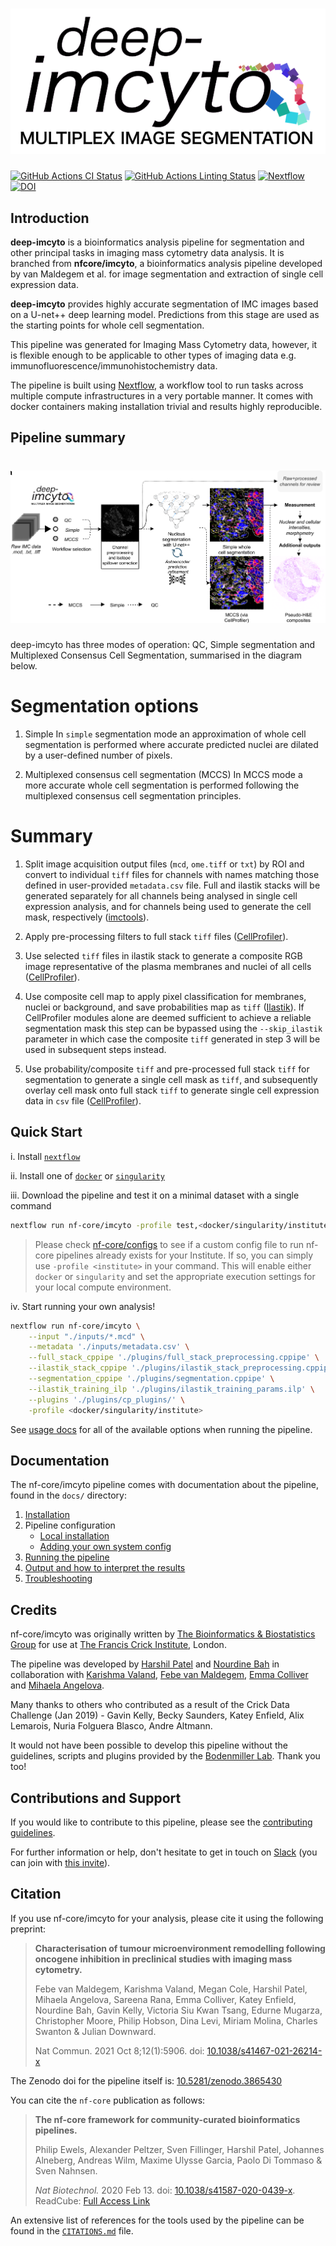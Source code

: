 # ![deep-imcyto](docs/images/deepimcyto.png)

[![GitHub Actions CI Status](https://github.com/nf-core/imcyto/workflows/nf-core%20CI/badge.svg)](https://github.com/nf-core/imcyto/actions)
[![GitHub Actions Linting Status](https://github.com/nf-core/imcyto/workflows/nf-core%20linting/badge.svg)](https://github.com/nf-core/imcyto/actions)
[![Nextflow](https://img.shields.io/badge/nextflow-%E2%89%A519.10.0-brightgreen.svg)](https://www.nextflow.io/)
[![DOI](https://zenodo.org/badge/DOI/10.5281/zenodo.3865430.svg)](https://doi.org/10.5281/zenodo.3865430)

## Introduction

**deep-imcyto** is a bioinformatics analysis pipeline for segmentation and other principal tasks in imaging mass cytometry data analysis. It is branched from **nfcore/imcyto**, a bioinformatics analysis pipeline developed by van Maldegem et al. for image segmentation and extraction of single cell expression data. 

**deep-imcyto** provides highly accurate segmentation of IMC images based on a U-net++ deep learning model. Predictions from this stage are used as the starting points for whole cell segmentation.

This pipeline was generated for Imaging Mass Cytometry data, however, it is flexible enough to be applicable to other types of imaging data e.g. immunofluorescence/immunohistochemistry data.

The pipeline is built using [Nextflow](https://www.nextflow.io), a workflow tool to run tasks across multiple compute infrastructures in a very portable manner. It comes with docker containers making installation trivial and results highly reproducible.

## Pipeline summary

# ![deep-imcyto](docs/images/deep_imcyto_overview.png)

deep-imcyto has three modes of operation: QC, Simple segmentation and Multiplexed Consensus Cell Segmentation, summarised in the diagram below.

# Segmentation options

1. Simple
    In `simple` segmentation mode an approximation of whole cell segmentation is performed where accurate predicted nuclei are dilated by a user-defined number of pixels.

2. Multiplexed consensus cell segmentation (MCCS)
    In MCCS mode a more accurate whole cell segmentation is performed following the multiplexed consensus cell segmentation principles.




# Summary

1. Split image acquisition output files (`mcd`, `ome.tiff` or `txt`) by ROI and convert to individual `tiff` files for channels with names matching those defined in user-provided `metadata.csv` file. Full and ilastik stacks will be generated separately for all channels being analysed in single cell expression analysis, and for channels being used to generate the cell mask, respectively ([imctools](https://github.com/BodenmillerGroup/imctools)).

2. Apply pre-processing filters to full stack `tiff` files ([CellProfiler](https://cellprofiler.org/)).

3. Use selected `tiff` files in ilastik stack to generate a composite RGB image representative of the plasma membranes and nuclei of all cells ([CellProfiler](https://cellprofiler.org/)).

4. Use composite cell map to apply pixel classification for membranes, nuclei or background, and save probabilities map as `tiff` ([Ilastik](https://www.ilastik.org/)). If CellProfiler modules alone are deemed sufficient to achieve a reliable segmentation mask this step can be bypassed using the `--skip_ilastik` parameter in which case the composite `tiff` generated in step 3 will be used in subsequent steps instead.

5. Use probability/composite `tiff` and pre-processed full stack `tiff` for segmentation to generate a single cell mask as `tiff`, and subsequently overlay cell mask onto full stack `tiff` to generate single cell expression data in `csv` file ([CellProfiler](https://cellprofiler.org/)).

## Quick Start

i. Install [`nextflow`](https://nf-co.re/usage/installation)

ii. Install one of [`docker`](https://docs.docker.com/engine/installation/) or [`singularity`](https://www.sylabs.io/guides/3.0/user-guide/)

iii. Download the pipeline and test it on a minimal dataset with a single command

```bash
nextflow run nf-core/imcyto -profile test,<docker/singularity/institute>
```

> Please check [nf-core/configs](https://github.com/nf-core/configs#documentation) to see if a custom config file to run nf-core pipelines already exists for your Institute. If so, you can simply use `-profile <institute>` in your command. This will enable either `docker` or `singularity` and set the appropriate execution settings for your local compute environment.

iv. Start running your own analysis!

```bash
nextflow run nf-core/imcyto \
    --input "./inputs/*.mcd" \
    --metadata './inputs/metadata.csv' \
    --full_stack_cppipe './plugins/full_stack_preprocessing.cppipe' \
    --ilastik_stack_cppipe './plugins/ilastik_stack_preprocessing.cppipe' \
    --segmentation_cppipe './plugins/segmentation.cppipe' \
    --ilastik_training_ilp './plugins/ilastik_training_params.ilp' \
    --plugins './plugins/cp_plugins/' \
    -profile <docker/singularity/institute>
```

See [usage docs](docs/usage.md) for all of the available options when running the pipeline.

## Documentation

The nf-core/imcyto pipeline comes with documentation about the pipeline, found in the `docs/` directory:

1. [Installation](https://nf-co.re/usage/installation)
2. Pipeline configuration
    * [Local installation](https://nf-co.re/usage/local_installation)
    * [Adding your own system config](https://nf-co.re/usage/adding_own_config)
3. [Running the pipeline](docs/usage.md)
4. [Output and how to interpret the results](docs/output.md)
5. [Troubleshooting](https://nf-co.re/usage/troubleshooting)

## Credits

nf-core/imcyto was originally written by [The Bioinformatics & Biostatistics Group](https://www.crick.ac.uk/research/science-technology-platforms/bioinformatics-and-biostatistics/) for use at [The Francis Crick Institute](https://www.crick.ac.uk/), London.

The pipeline was developed by [Harshil Patel](mailto:harshil.patel@crick.ac.uk) and [Nourdine Bah](mailto:nourdine.bah@crick.ac.uk) in collaboration with [Karishma Valand](mailto:karishma.valand@crick.ac.uk), [Febe van Maldegem](mailto:febe.vanmaldegem@crick.ac.uk), [Emma Colliver](mailto:emma.colliver@crick.ac.uk) and [Mihaela Angelova](mailto:mihaela.angelova@crick.ac.uk).

Many thanks to others who contributed as a result of the Crick Data Challenge (Jan 2019) - Gavin Kelly, Becky Saunders, Katey Enfield, Alix Lemarois, Nuria Folguera Blasco, Andre Altmann.

It would not have been possible to develop this pipeline without the guidelines, scripts and plugins provided by the [Bodenmiller Lab](http://www.bodenmillerlab.com/). Thank you too!

## Contributions and Support

If you would like to contribute to this pipeline, please see the [contributing guidelines](.github/CONTRIBUTING.md).

For further information or help, don't hesitate to get in touch on [Slack](https://nfcore.slack.com/channels/imcyto) (you can join with [this invite](https://nf-co.re/join/slack)).

## Citation

If you use nf-core/imcyto for your analysis, please cite it using the following preprint:

> **Characterisation of tumour microenvironment remodelling following oncogene inhibition in preclinical studies with imaging mass cytometry.**
>
> Febe van Maldegem, Karishma Valand, Megan Cole, Harshil Patel, Mihaela Angelova, Sareena Rana, Emma Colliver, Katey Enfield, Nourdine Bah, Gavin Kelly, Victoria Siu Kwan Tsang, Edurne Mugarza, Christopher Moore, Philip Hobson, Dina Levi, Miriam Molina, Charles Swanton & Julian Downward.
> 
> Nat Commun. 2021 Oct 8;12(1):5906. doi: [10.1038/s41467-021-26214-x](https://doi.org/10.1038/s41467-021-26214-x)

The Zenodo doi for the pipeline itself is: [10.5281/zenodo.3865430](https://doi.org/10.5281/zenodo.3865430)

You can cite the `nf-core` publication as follows:

> **The nf-core framework for community-curated bioinformatics pipelines.**
>
> Philip Ewels, Alexander Peltzer, Sven Fillinger, Harshil Patel, Johannes Alneberg, Andreas Wilm, Maxime Ulysse Garcia, Paolo Di Tommaso & Sven Nahnsen.
>
> _Nat Biotechnol._ 2020 Feb 13. doi: [10.1038/s41587-020-0439-x](https://dx.doi.org/10.1038/s41587-020-0439-x).  
> ReadCube: [Full Access Link](https://rdcu.be/b1GjZ)

An extensive list of references for the tools used by the pipeline can be found in the [`CITATIONS.md`](CITATIONS.md) file.
